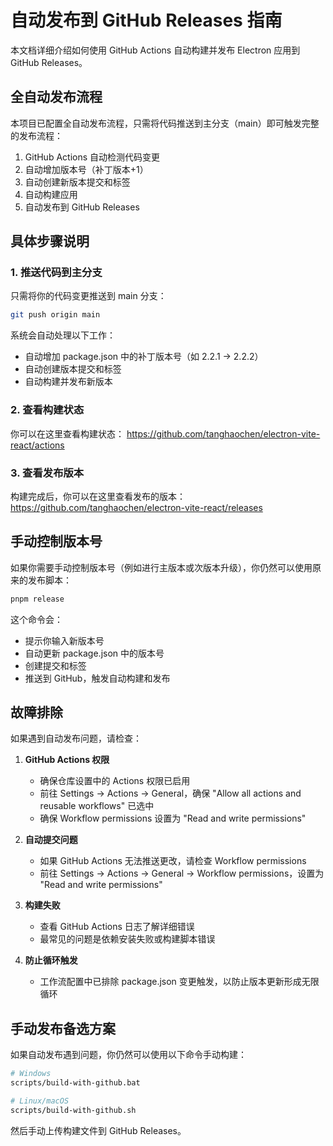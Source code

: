 # 自动发布到 GitHub Releases 指南

本文档详细介绍如何使用 GitHub Actions 自动构建并发布 Electron 应用到 GitHub Releases。

## 全自动发布流程

本项目已配置全自动发布流程，只需将代码推送到主分支（main）即可触发完整的发布流程：

1. GitHub Actions 自动检测代码变更
2. 自动增加版本号（补丁版本+1）
3. 自动创建新版本提交和标签
4. 自动构建应用
5. 自动发布到 GitHub Releases

## 具体步骤说明

### 1. 推送代码到主分支

只需将你的代码变更推送到 main 分支：

```bash
git push origin main
```

系统会自动处理以下工作：

- 自动增加 package.json 中的补丁版本号（如 2.2.1 → 2.2.2）
- 自动创建版本提交和标签
- 自动构建并发布新版本

### 2. 查看构建状态

你可以在这里查看构建状态：
https://github.com/tanghaochen/electron-vite-react/actions

### 3. 查看发布版本

构建完成后，你可以在这里查看发布的版本：
https://github.com/tanghaochen/electron-vite-react/releases

## 手动控制版本号

如果你需要手动控制版本号（例如进行主版本或次版本升级），你仍然可以使用原来的发布脚本：

```bash
pnpm release
```

这个命令会：

- 提示你输入新版本号
- 自动更新 package.json 中的版本号
- 创建提交和标签
- 推送到 GitHub，触发自动构建和发布

## 故障排除

如果遇到自动发布问题，请检查：

1. **GitHub Actions 权限**

   - 确保仓库设置中的 Actions 权限已启用
   - 前往 Settings -> Actions -> General，确保 "Allow all actions and reusable workflows" 已选中
   - 确保 Workflow permissions 设置为 "Read and write permissions"

2. **自动提交问题**

   - 如果 GitHub Actions 无法推送更改，请检查 Workflow permissions
   - 前往 Settings -> Actions -> General -> Workflow permissions，设置为 "Read and write permissions"

3. **构建失败**

   - 查看 GitHub Actions 日志了解详细错误
   - 最常见的问题是依赖安装失败或构建脚本错误

4. **防止循环触发**
   - 工作流配置中已排除 package.json 变更触发，以防止版本更新形成无限循环

## 手动发布备选方案

如果自动发布遇到问题，你仍然可以使用以下命令手动构建：

```bash
# Windows
scripts/build-with-github.bat

# Linux/macOS
scripts/build-with-github.sh
```

然后手动上传构建文件到 GitHub Releases。
